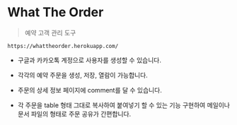 # What The Order

> 예약 고객 관리 도구

    https://whattheorder.herokuapp.com/

* 구글과 카카오톡 계정으로 사용자를 생성할 수 있습니다.

* 각각의 예약 주문을 생성, 저장, 열람이 가능합니다.
  
* 주문의 상세 정보 페이지에 comment를 달 수 있습니다.

* 각 주문을 table 형태 그대로 복사하여 붙여넣기 할 수 있는 기능 구현하여 메일이나 문서 파일의 형태로 주문 공유가 간편합니다.
